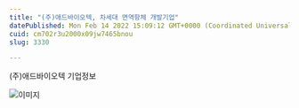 ```yaml
---
title: "(주)애드바이오텍, 차세대 면역항체 개발기업"
datePublished: Mon Feb 14 2022 15:09:12 GMT+0000 (Coordinated Universal Time)
cuid: cm702r3u2000x09jw7465bnou
slug: 3330

---
```



(주)애드바이오텍 기업정보

![이미지](https://cdn.hashnode.com/res/hashnode/image/upload/v1739253708572/4b054d7f-9187-4ac3-babb-bf19bd5b57c4.png)